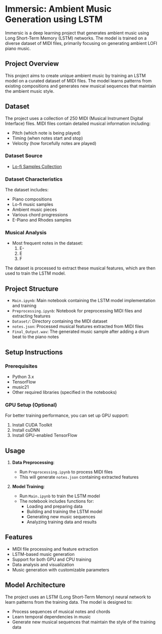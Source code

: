# Immersic: Ambient Music Generation using LSTM

Immersic is a deep learning project that generates ambient music using Long Short-Term Memory (LSTM) networks. The model is trained on a diverse dataset of MIDI files, primarily focusing on generating ambient LOFI piano  music.

## Project Overview

This project aims to create unique ambient music by training an LSTM model on a curated dataset of MIDI files. The model learns patterns from existing compositions and generates new musical sequences that maintain the ambient music style.

## Dataset

The project uses a collection of 250 MIDI (Musical Instrument Digital Interface) files. MIDI files contain detailed musical information including:
- Pitch (which note is being played)
- Timing (when notes start and stop)
- Velocity (how forcefully notes are played)

### Dataset Source
- [Lo-fi Samples Collection](https://github.com/nmtremblay/lofi-samples)

### Dataset Characteristics
The dataset includes:
- Piano compositions
- Lo-fi music samples
- Ambient music pieces
- Various chord progressions
- E-Piano and Rhodes samples

### Musical Analysis
- Most frequent notes in the dataset:
  1. E-
  2. E
  3. F

The dataset is processed to extract these musical features, which are then used to train the LSTM model.

## Project Structure

- `Main.ipynb`: Main notebook containing the LSTM model implementation and training
- `Preprocessing.ipynb`: Notebook for preprocessing MIDI files and extracting features
- `Dataset/`: Directory containing the MIDI dataset
- `notes.json`: Processed musical features extracted from MIDI files
- `Final_Output.wav`: The generated music sample after adding a drum beat to the piano notes

## Setup Instructions

### Prerequisites
- Python 3.x
- TensorFlow
- music21
- Other required libraries (specified in the notebooks)

### GPU Setup (Optional)
For better training performance, you can set up GPU support:
1. Install CUDA Toolkit
2. Install cuDNN
3. Install GPU-enabled TensorFlow

## Usage

1. **Data Preprocessing**:
   - Run `Preprocessing.ipynb` to process MIDI files
   - This will generate `notes.json` containing extracted features

2. **Model Training**:
   - Run `Main.ipynb` to train the LSTM model
   - The notebook includes functions for:
     - Loading and preparing data
     - Building and training the LSTM model
     - Generating new music sequences
     - Analyzing training data and results

## Features

- MIDI file processing and feature extraction
- LSTM-based music generation
- Support for both GPU and CPU training
- Data analysis and visualization 
- Music generation with customizable parameters

## Model Architecture

The project uses an LSTM (Long Short-Term Memory) neural network to learn patterns from the training data. The model is designed to:
- Process sequences of musical notes and chords
- Learn temporal dependencies in music
- Generate new musical sequences that maintain the style of the training data

